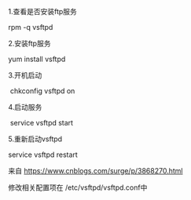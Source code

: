 1.查看是否安装ftp服务   

rpm -q vsftpd   

2.安装ftp服务  

yum install vsftpd

3.开机启动

 chkconfig vsftpd on

4.启动服务

 service vsftpd start   

5.重新启动vsftpd    

service vsftpd restart  

来自 <https://www.cnblogs.com/surge/p/3868270.html> 


修改相关配置项在 /etc/vsftpd/vsftpd.conf中
